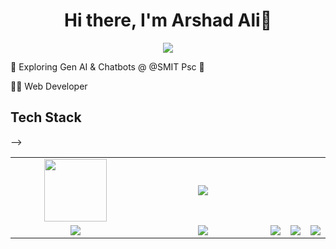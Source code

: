 <body>
  <div align="center">
    <h1> Hi there, I'm Arshad Ali👋<a href="https://github.com/aalee9263"></h1>
  </div>
<p align="center">
<a href="https://github.com/aalee9263"><img src="https://readme-typing-svg.herokuapp.com/?lines=NLP+and+Web+Developer;Mern+Stack+Developer&font=Roboto&size=26&duration=3500&pause=500&center=true&width=500&height=50&color=eab676"></a>
	

🤵 Exploring Gen AI & Chatbots @ @SMIT Psc 🤖
	
👨‍💻 Web Developer
	
 
<h2>Tech Stack</h2>

<table width="100">
<!-- <tr>
    <td align='center' width="200">
<!--         <img src="https://firebasestorage.googleapis.com/v0/b/foodapp-lqii.appspot.com/o/internee.pk%20raphics%2Fopenai-chatgpt-logo-icon-free-png.webp?alt=media&token=7f1e7f67-d80a-4e04-9d39-c37007c3f547" >
    </td>
 --> -->
 <td align='center' width="200">
        <img src="https://www.svgrepo.com/show/353648/dialogflow.svg" width="100">
    </td>
 <td align='center' width="200">
        <img src="https://www.vectorlogo.zone/logos/reactjs/reactjs-ar21.svg">
    </td>
 
</tr>
 
<tr>
    <td align='center'>
        <img src="https://firebasestorage.googleapis.com/v0/b/foodapp-lqii.appspot.com/o/internee.pk%20raphics%2FMicrosoft-Azure-logo.jpg?alt=media&token=5d196928-848c-433b-b332-c91e7714ab74">
    </td>
    <td align='center'>
        <img src="https://firebasestorage.googleapis.com/v0/b/foodapp-lqii.appspot.com/o/internee.pk%20raphics%2Faws.png?alt=media&token=e52f5663-5727-412e-8f03-03c7a3adc4fe">
    </td>
 <td align='center'>
        <img src="https://firebasestorage.googleapis.com/v0/b/foodapp-lqii.appspot.com/o/internee.pk%20raphics%2F1_44fD_VXcqw2kDWublQLONw.jpg?alt=media&token=352d5775-d1a4-4809-b40b-168a05e8b553" >
    </td>
     <td align='center'>
        <img src="https://firebasestorage.googleapis.com/v0/b/foodapp-lqii.appspot.com/o/internee.pk%20raphics%2FPinecone-Primary-Logo-White.png?alt=media&token=83a42d53-6832-4da8-b5ee-db7fb310b4a7">
    </td>    
    <td align='center'>
        <img src="https://github.com/abranhe/programming-languages-logos/blob/master/src/javascript/javascript.svg">
    </td>
</tr>

    
</table>
<!-- </p>
<p align="center">
<a href="https://www.linkedin.com/in/aalee9263/"><img src="https://img.shields.io/badge/-Hammad%20Sheikh-0077B5?style=flat&logo=Linkedin&logoColor=white"/></a>
<a href="mailto:aalee9263@gmail.com"><img src="https://img.shields.io/badge/-aalee9263@gmail.com-D14836?style=flat&logo=Gmail&logoColor=white"/></a>
<a href="https://www.instagram.com/aalee9263/"><img src="https://img.shields.io/badge/-@hammad2980-E4405F?style=flat&logo=Instagram&logoColor=white"/></a>
 </p>
  -->
<br>
